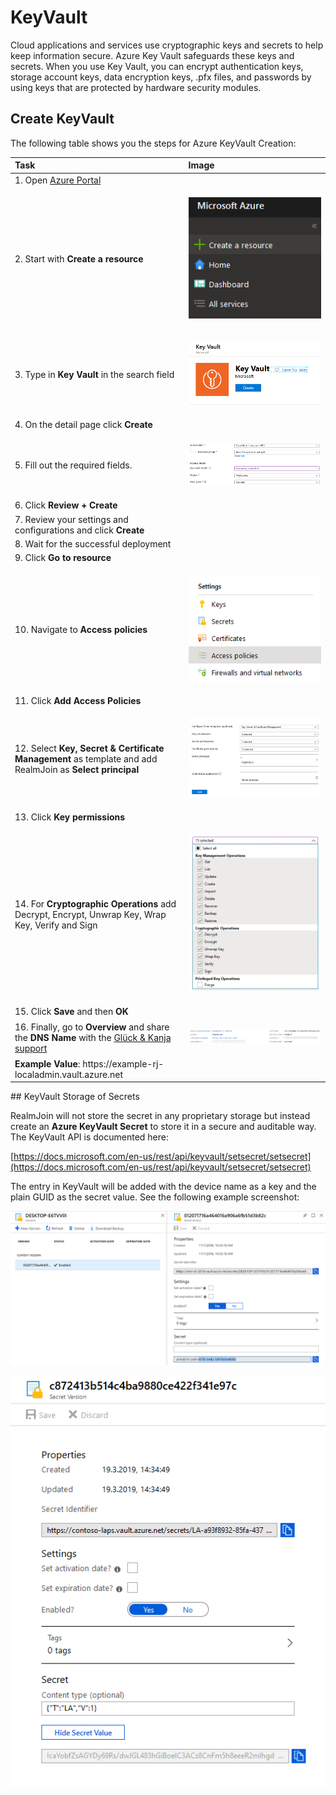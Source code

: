 # KeyVault

Cloud applications and services use cryptographic keys and secrets to help keep information secure. Azure Key Vault safeguards these keys and secrets. When you use Key Vault, you can encrypt authentication keys, storage account keys, data encryption keys, .pfx files, and passwords by using keys that are protected by hardware security modules.

## Create KeyVault

The following table shows you the steps for Azure KeyVault Creation:

<table>
  <thead>
    <tr>
      <th style="text-align:left">Task</th>
      <th style="text-align:left">Image</th>
    </tr>
  </thead>
  <tbody>
    <tr>
      <td style="text-align:left">1. Open <a href="https://portal.azure.com">Azure Portal</a>
      </td>
      <td style="text-align:left"></td>
    </tr>
    <tr>
      <td style="text-align:left">2. Start with <b>Create a resource</b>
      </td>
      <td style="text-align:left">
        <p></p>
        <p>
          <img src="../../.gitbook/assets/keyvault1.png" alt/>
        </p>
      </td>
    </tr>
    <tr>
      <td style="text-align:left">3. Type in <b>Key Vault</b> in the search field</td>
      <td style="text-align:left">
        <p></p>
        <p>
          <img src="../../.gitbook/assets/keyvault2 (1).png" alt/>
        </p>
      </td>
    </tr>
    <tr>
      <td style="text-align:left">4. On the detail page click <b>Create</b>
      </td>
      <td style="text-align:left"></td>
    </tr>
    <tr>
      <td style="text-align:left">5. Fill out the required fields.</td>
      <td style="text-align:left">
        <p></p>
        <p>
          <img src="../../.gitbook/assets/keyvault3.png" alt/>
        </p>
      </td>
    </tr>
    <tr>
      <td style="text-align:left">6. Click <b>Review + Create</b>
      </td>
      <td style="text-align:left"></td>
    </tr>
    <tr>
      <td style="text-align:left">7. Review your settings and configurations and click <b>Create</b>
      </td>
      <td style="text-align:left"></td>
    </tr>
    <tr>
      <td style="text-align:left">8. Wait for the successful deployment</td>
      <td style="text-align:left"></td>
    </tr>
    <tr>
      <td style="text-align:left">9. Click <b>Go to resource</b>
      </td>
      <td style="text-align:left"></td>
    </tr>
    <tr>
      <td style="text-align:left">10. Navigate to <b>Access policies</b>
      </td>
      <td style="text-align:left">
        <p></p>
        <p>
          <img src="../../.gitbook/assets/keyvault4.png" alt/>
        </p>
      </td>
    </tr>
    <tr>
      <td style="text-align:left">11. Click <b>Add Access Policies</b>
      </td>
      <td style="text-align:left"></td>
    </tr>
    <tr>
      <td style="text-align:left">12. Select <b>Key, Secret &amp; Certificate Management</b> as template and
        add RealmJoin as <b>Select principal</b>
      </td>
      <td style="text-align:left">
        <p></p>
        <p>
          <img src="../../.gitbook/assets/keyvault5.png" alt/>
        </p>
      </td>
    </tr>
    <tr>
      <td style="text-align:left">13. Click <b>Key permissions</b>
      </td>
      <td style="text-align:left"></td>
    </tr>
    <tr>
      <td style="text-align:left">14. For <b>Cryptographic Operations</b> add Decrypt, Encrypt, Unwrap Key,
        Wrap Key, Verify and Sign</td>
      <td style="text-align:left">
        <p></p>
        <p>
          <img src="../../.gitbook/assets/keyvault6.png" alt/>
        </p>
      </td>
    </tr>
    <tr>
      <td style="text-align:left">15. Click <b>Save</b> and then <b>OK</b>
      </td>
      <td style="text-align:left"></td>
    </tr>
    <tr>
      <td style="text-align:left">16. Finally, go to <b>Overview</b> and share the <b>DNS Name</b> with the
        <a
        href="mailto:product.support@glueckkanja.com">Gl&#xFC;ck &amp; Kanja support</a>
      </td>
      <td style="text-align:left">
        <p></p>
        <p>
          <img src="../../.gitbook/assets/keyvault7.png" alt/>
        </p>
      </td>
    </tr>
    <tr>
      <td style="text-align:left"><b>Example Value</b>: https://example-rj-localadmin.vault.azure.net</td>
      <td
      style="text-align:left"></td>
    </tr>
  </tbody>
</table>## KeyVault Storage of Secrets

RealmJoin will not store the secret in any proprietary storage but instead create an **Azure KeyVault Secret** to store it in a secure and auditable way. The KeyVault API is documented here:

[https://docs.microsoft.com/en-us/rest/api/keyvault/setsecret/setsecret](https://docs.microsoft.com/en-us/rest/api/keyvault/setsecret/setsecret)

The entry in KeyVault will be added with the device name as a key and the plain GUID as the secret value. See the following example screenshot:

[![CreateKeyVault](../../.gitbook/assets/keyvault8.png)](https://github.com/realmjoin/realmjoin-gitbooks/tree/3c2250fcc0d712e1b40ac535a1766b57ce01910c/docs/media/keyvault8.png)

[![KeyVaultStorageofSecrets](../../.gitbook/assets/keyvault9%20%281%29.png)](https://github.com/realmjoin/realmjoin-gitbooks/tree/3c2250fcc0d712e1b40ac535a1766b57ce01910c/docs/media/keyvault9.png)

